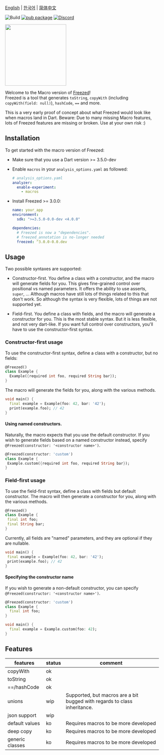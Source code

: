 [English](https://github.com/rrousselGit/freezed/blob/master/packages/freezed/README.md) | [한국어](https://github.com/rrousselGit/freezed/blob/master/resources/translations/ko_KR/README.md) | [简体中文](https://github.com/rrousselGit/freezed/blob/master/resources/translations/zh_CN/README.md)

![Build](https://github.com/rrousselGit/freezed/workflows/Build/badge.svg)
[![pub package](https://img.shields.io/pub/v/freezed.svg)](https://pub.dartlang.org/packages/freezed)
<a href="https://discord.gg/Bbumvej"><img src="https://img.shields.io/discord/765557403865186374.svg?logo=discord&color=blue" alt="Discord"></a>

[<img src="https://raw.githubusercontent.com/rrousselGit/provider/master/resources/flutter_favorite.png" width="200" />](https://flutter.dev/docs/development/packages-and-plugins/favorites)

Welcome to the Macro version of [Freezed]!  
Freezed is a tool that generates `toString`, `copyWith` (including `copyWith(field: null)`), `hashCode`, `==`
and more.

This is a very early proof of concept about what Freezed would look like when macros land in Dart.
Beware: Due to many missing Macro features, lots of Freezed features are
missing or broken. Use at your own risk :)

## Installation

To get started with the macro version of Freezed:

- Make sure that you use a Dart version >= 3.5.0-dev
- Enable `macros` in your `analysis_options.yaml` as followed:
  ```yaml
  # analysis_options.yaml
  analyzer:
    enable-experiment:
      - macros
  ```
- Install Freezed >= 3.0.0:

  ```yaml
  name: your_app
  environment:
    sdk: ">=3.5.0-0.0-dev <4.0.0"

  dependencies:
    # Freezed is now a "dependencies".
    # freezed_annotation is no-longer needed
    freezed: ^3.0.0-0.0.dev
  ```

## Usage

Two possible syntaxes are supported:

- Constructor-first.
  You define a class with a constructor, and the macro will
  generate fields for you.
  This gives fine-grained control over positional vs named parameters.
  It offers the ability to use asserts, `super`, ...
  Although macros have still lots of things related to this that don't work.
  So although the syntax is very flexible, lots of things are not supported yet.

- Field-first.
  You define a class with fields, and the macro will generate a constructor for you.
  This is the most stable syntax.
  But it is less flexible, and not very dart-like.
  If you want full control over constructors, you'll have to use the constructor-first syntax.

### Constructor-first usage

To use the constructor-first syntax, define a class with a constructor,
but no fields:

```dart
@Freezed()
class Example {
  Example({required int foo, required String bar});
}
```

The macro will generate the fields for you, along with
the various methods.

```dart
void main() {
  final example = Example(foo: 42, bar: '42');
  print(example.foo); // 42
}
```

#### Using named constructors.

Naturally, the macro expects that you use the default constructor.
If you wish to generate fields based on a named constructor instead,
specify `@Freezed(constructor: '<constructor name>')`.

```dart
@Freezed(constructor: 'custom')
class Example {
 Example.custom({required int foo, required String bar});
}
```

### Field-first usage

To use the field-first syntax, define a class with fields
but default constructor.
The macro will then generate a constructor for you, along
with the various methods.

```dart
@Freezed()
class Example {
 final int foo;
 final String bar;
}
```

Currently, all fields are "named" parameters, and they are optional if they are nullable.

```dart
void main() {
 final example = Example(foo: 42, bar: '42');
 print(example.foo); // 42
}
```

#### Specifying the constructor name

If you wish to generate a non-default constructor,
you can specify `@Freezed(constructor: '<constructor name>')`.

```dart
@Freezed(constructor: 'custom')
class Example {
  final int foo;
}

void main() {
  final example = Example.custom(foo: 42);
}
```

## Features

| features        | status | comment                                                                   |
| --------------- | ------ | ------------------------------------------------------------------------- |
| copyWith        | ok     |                                                                           |
| toString        | ok     |                                                                           |
| ==/hashCode     | ok     |                                                                           |
| unions          | wip    | Supported, but macros are a bit bugged with regards to class inheritance. |
| json support    | wip    |                                                                           |
| default values  | ko     | Requires macros to be more developed                                      |
| deep copy       | ko     | Requires macros to be more developed                                      |
| generic classes | ko     | Requires macros to be more developed                                      |

[build_runner]: https://pub.dev/packages/build_runner
[freezed]: https://pub.dartlang.org/packages/freezed
[freezed_annotation]: https://pub.dartlang.org/packages/freezed_annotation
[copywith]: #how-copywith-works
[when]: #when
[maybewhen]: #maybeWhen
[map]: #map
[maybemap]: #mapMaybeMap
[json_serializable]: https://pub.dev/packages/json_serializable
